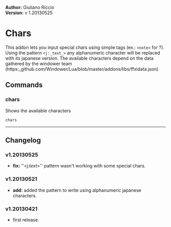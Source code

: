 **Author:** Giuliano Riccio  
**Version:** v 1.20130525

# Chars #
This addon lets you input special chars using simple tags (ex.: ```<note>``` for ?). Using the pattern ```<j:_text_>``` any alphanumeric character will be replaced with its japanese version. The available characters depend on the data gathered by the windower team (https:_github.com/Windower/Lua/blob/master/addons/libs/ffxidata.json)

## Commands ##
### chars ###
Shows the available characters

```
chars 
```

----

## Changelog ##

### v1.20130525 ###
* **fix:** ''<j:_text_>'' pattern wasn't working with some special chars.

###  v1.20130521 ###
* **add:** added the pattern to write using alphanumeric japanese characters.

###  v1.20130421 ###
* first release.
